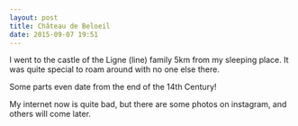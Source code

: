 ```yaml
---
layout: post
title: Château de Beloeil
date: 2015-09-07 19:51
---
```


I went to the castle of the Ligne (line) family 5km from my sleeping place. It was quite special to roam around with no one else there.

Some parts even date from the end of the 14th Century!

My internet now is quite bad, but there are some photos on instagram, and others will come later.